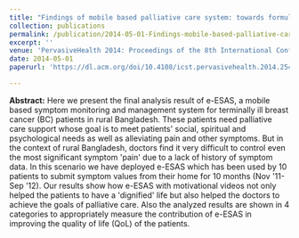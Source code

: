 ```yaml
---
title: "Findings of mobile based palliative care system: towards formulating a generic framework for measuring QoL"
collection: publications
permalink: /publication/2014-05-01-Findings-mobile-based-palliative-care-system
excerpt: ''
venue: 'PervasiveHealth 2014: Proceedings of the 8th International Conference on Pervasive Computing Technologies for Healthcare'
date: 2014-05-01
paperurl: 'https://dl.acm.org/doi/10.4108/icst.pervasivehealth.2014.254960'

---
```


**Abstract:** Here we present the final analysis result of e-ESAS, a mobile based symptom monitoring and management system for terminally ill breast cancer (BC) patients in rural Bangladesh. These patients need palliative care support whose goal is to meet patients' social, spiritual and psychological needs as well as alleviating pain and other symptoms. But in the context of rural Bangladesh, doctors find it very difficult to control even the most significant symptom 'pain' due to a lack of history of symptom data. In this scenario we have deployed e-ESAS which has been used by 10 patients to submit symptom values from their home for 10 months (Nov '11- Sep '12). Our results show how e-ESAS with motivational videos not only helped the patients to have a 'dignified' life but also helped the doctors to achieve the goals of palliative care. Also the analyzed results are shown in 4 categories to appropriately measure the contribution of e-ESAS in improving the quality of life (QoL) of the patients.

<!-- [Download paper here](http://ferdaus.github.io/files/DeepDssr_.pdf) -->
